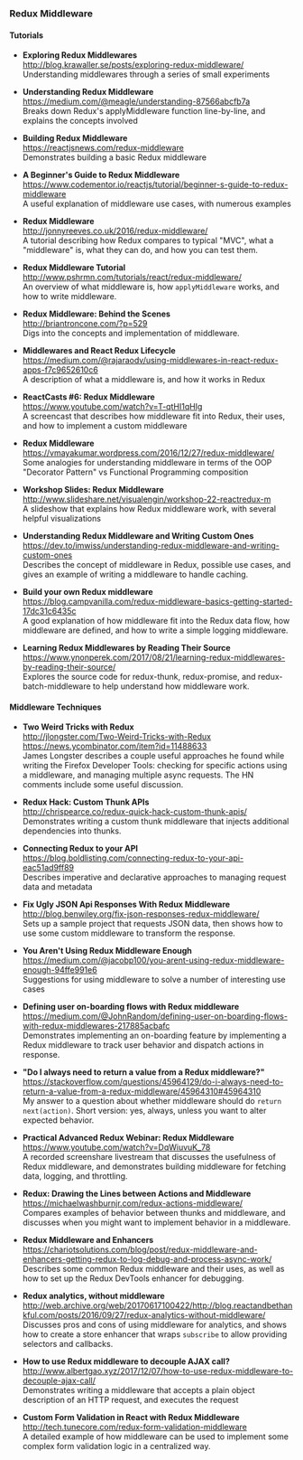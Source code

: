 ### Redux Middleware

#### Tutorials

- **Exploring Redux Middlewares**  
  http://blog.krawaller.se/posts/exploring-redux-middleware/  
  Understanding middlewares through a series of small experiments

- **Understanding Redux Middleware**  
  https://medium.com/@meagle/understanding-87566abcfb7a  
  Breaks down Redux's applyMiddleware function line-by-line, and explains the concepts involved
  
- **Building Redux Middleware**  
  https://reactjsnews.com/redux-middleware  
  Demonstrates building a basic Redux middleware
  
- **A Beginner's Guide to Redux Middleware**  
  https://www.codementor.io/reactjs/tutorial/beginner-s-guide-to-redux-middleware  
  A useful explanation of middleware use cases, with numerous examples
  
- **Redux Middleware**  
  http://jonnyreeves.co.uk/2016/redux-middleware/  
  A tutorial describing how Redux compares to typical "MVC", what a "middleware" is, what they can do, and how you can test them. 
  
- **Redux Middleware Tutorial**  
  http://www.pshrmn.com/tutorials/react/redux-middleware/  
  An overview of what middleware is, how `applyMiddleware` works, and how to write middleware.
  
- **Redux Middleware: Behind the Scenes**  
  http://briantroncone.com/?p=529  
  Digs into the concepts and implementation of middleware.
  
- **Middlewares and React Redux Lifecycle**  
  https://medium.com/@rajaraodv/using-middlewares-in-react-redux-apps-f7c9652610c6  
  A description of what a middleware is, and how it works in Redux
  
- **ReactCasts #6: Redux Middleware**  
  https://www.youtube.com/watch?v=T-qtHI1qHIg  
  A screencast that describes how middleware fit into Redux, their uses, and how to implement a custom middleware 
  
- **Redux Middleware**  
  https://vmayakumar.wordpress.com/2016/12/27/redux-middleware/  
  Some analogies for understanding middleware in terms of the OOP "Decorator Pattern" vs  Functional Programming composition
  
- **Workshop Slides: Redux Middleware**  
  http://www.slideshare.net/visualengin/workshop-22-reactredux-m  
  A slideshow that explains how Redux middleware work, with several helpful visualizations
  
- **Understanding Redux Middleware and Writing Custom Ones**  
  https://dev.to/imwiss/understanding-redux-middleware-and-writing-custom-ones  
  Describes the concept of middleware in Redux, possible use cases, and gives an example of writing a middleware to handle caching.
  
- **Build your own Redux middleware**  
  https://blog.campvanilla.com/redux-middleware-basics-getting-started-17dc31c6435c  
  A good explanation of how middleware fit into the Redux data flow, how middleware are defined, and how to write a simple logging middleware.
  
- **Learning Redux Middlewares by Reading Their Source**  
  https://www.ynonperek.com/2017/08/21/learning-redux-middlewares-by-reading-their-source/  
  Explores the source code for redux-thunk, redux-promise, and redux-batch-middleware to help understand how middleware work.
  

#### Middleware Techniques

- **Two Weird Tricks with Redux**  
  http://jlongster.com/Two-Weird-Tricks-with-Redux  
  https://news.ycombinator.com/item?id=11488633  
  James Longster describes a couple useful approaches he found while writing the Firefox Developer Tools: checking for specific actions using a middleware, and managing multiple async requests.  The HN comments include some useful discussion.
  
- **Redux Hack: Custom Thunk APIs**  
  http://chrispearce.co/redux-quick-hack-custom-thunk-apis/  
  Demonstrates writing a custom thunk middleware that injects additional dependencies into thunks.

- **Connecting Redux to your API**  
  https://blog.boldlisting.com/connecting-redux-to-your-api-eac51ad9ff89  
  Describes imperative and declarative approaches to managing request data and metadata
  
- **Fix Ugly JSON Api Responses With Redux Middleware**  
  http://blog.benwiley.org/fix-json-responses-redux-middleware/  
  Sets up a sample project that requests JSON data, then shows how to use some custom middleware to transform the response.
  
- **You Aren't Using Redux Middleware Enough**  
  https://medium.com/@jacobp100/you-arent-using-redux-middleware-enough-94ffe991e6  
  Suggestions for using middleware to solve a number of interesting use cases
  
- **Defining user on-boarding flows with Redux middleware**  
  https://medium.com/@JohnRandom/defining-user-on-boarding-flows-with-redux-middlewares-217885acbafc  
  Demonstrates implementing an on-boarding feature by implementing a Redux middleware to track user behavior and dispatch actions in response.
  
- **"Do I always need to return a value from a Redux middleware?"**  
  https://stackoverflow.com/questions/45964129/do-i-always-need-to-return-a-value-from-a-redux-middleware/45964310#45964310  
  My answer to a question about whether middleware should do `return next(action)`.  Short version: yes, always, unless you want to alter expected behavior.
  
- **Practical Advanced Redux Webinar: Redux Middleware**  
  https://www.youtube.com/watch?v=DqWiuvuK_78  
  A recorded screenshare livestream that discusses the usefulness of Redux middleware, and demonstrates building middleware for fetching data, logging, and throttling.
  
- **Redux: Drawing the Lines between Actions and Middleware**  
  https://michaelwashburnjr.com/redux-actions-middleware/  
  Compares examples of behavior between thunks and middleware, and discusses when you might want to implement behavior in a middleware.
  
- **Redux Middleware and Enhancers**  
  https://chariotsolutions.com/blog/post/redux-middleware-and-enhancers-getting-redux-to-log-debug-and-process-async-work/  
  Describes some common Redux middleware and their uses, as well as how to set up the Redux DevTools enhancer for debugging. 
  
- **Redux analytics, without middleware**  
  http://web.archive.org/web/20170617100422/http://blog.reactandbethankful.com/posts/2016/09/27/redux-analytics-without-middleware/  
  Discusses pros and cons of using middleware for analytics, and shows how to create a store enhancer that wraps `subscribe` to allow providing selectors and callbacks.
  
- **How to use Redux middleware to decouple AJAX call?**  
  http://www.albertgao.xyz/2017/12/07/how-to-use-redux-middleware-to-decouple-ajax-call/  
  Demonstrates writing a middleware that accepts a plain object description of an HTTP request, and executes the request
  
- **Custom Form Validation in React with Redux Middleware**  
  http://tech.tunecore.com/redux-form-validation-middleware  
  A detailed example of how middleware can be used to implement some complex form validation logic in a centralized way.